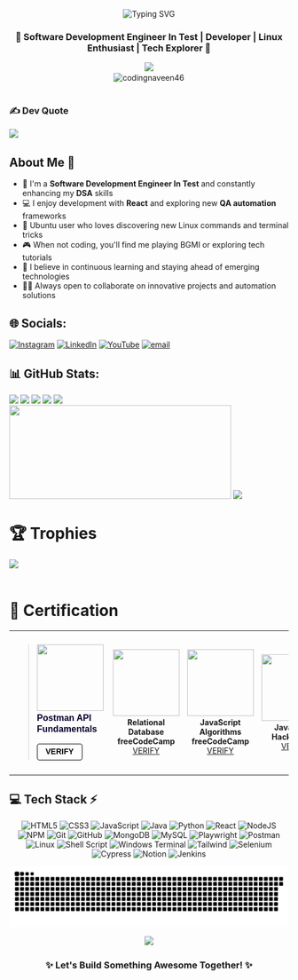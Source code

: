 <div align="center">
  <img src="https://readme-typing-svg.herokuapp.com?font=Fira+Code&weight=500&size=40&pause=1000&color=CA6BF7&center=true&vCenter=true&random=false&width=600&height=70&lines=Hi+%F0%9F%91%8B%2C+I'm+Naveen;Software+Test+Engineer;Tech+Explorer+%26+Developer" alt="Typing SVG" />
</div>

<h3 align="center">🚀 Software Development Engineer In Test | Developer | Linux Enthusiast | Tech Explorer 🚀</h3>

<div align="center">
  <img src="https://github.com/Codingnaveen46/github-profile-assets/blob/main/Black%20Modern%20Minimalist%20Simple%20Technology%20Banner.png">
  
</div>

<div align="center">
  <img src="https://komarev.com/ghpvc/?username=codingnaveen46&label=Profile%20Views&color=blueviolet&style=flat" alt="codingnaveen46" />
</div>

<br>

### ✍️ Dev Quote
![](https://quotes-github-readme.vercel.app/api?type=horizontal&theme=radical)

## About Me 💫
- 🌱 I'm a **Software Development Engineer In Test** and constantly enhancing my **DSA** skills
- 💻 I enjoy development with **React** and exploring new **QA automation** frameworks
- 🐧 Ubuntu user who loves discovering new Linux commands and terminal tricks
- 🎮 When not coding, you'll find me playing BGMI or exploring tech tutorials
- 🚀 I believe in continuous learning and staying ahead of emerging technologies
- 👨‍💻 Always open to collaborate on innovative projects and automation solutions

## 🌐 Socials:
[![Instagram](https://img.shields.io/badge/Instagram-%23E4405F.svg?logo=Instagram&logoColor=white)](https://instagram.com/codewithnaveen_46) [![LinkedIn](https://img.shields.io/badge/LinkedIn-%230077B5.svg?logo=linkedin&logoColor=white)](https://linkedin.com/in/https://www.linkedin.com/in/naveenreddy64/) [![YouTube](https://img.shields.io/badge/YouTube-%23FF0000.svg?logo=YouTube&logoColor=white)](https://youtube.com/@https://www.youtube.com/@AstheticcoderYT) [![email](https://img.shields.io/badge/Email-D14836?logo=gmail&logoColor=white)](mailto:naveenreddy4411@gmail.com) 
  
    
## 📊 GitHub Stats:    
    
<div align="left">
<img height="158em" src="https://github-profile-summary-cards.vercel.app/api/cards/profile-details?username=Codingnaveen46&theme=radical">
<img height="158em" src="https://github-profile-summary-cards.vercel.app/api/cards/stats?username=Codingnaveen46&theme=radical">
<img height="160em" src="https://github-profile-summary-cards.vercel.app/api/cards/repos-per-language?username=Codingnaveen46&theme=radical">
<img height="160em" src="https://github-readme-stats.vercel.app/api/top-langs/?username=Codingnaveen46&layout=compact&hide_border=false&count_private=true&include_all_commits=true&theme=radical" />
<img height="160em" src="https://github-profile-summary-cards.vercel.app/api/cards/productive-time?username=Codingnaveen46&theme=radical&utcOffset=8">
</div>

<div align="left">
  <img height="169em" width="400px" src="https://github-readme-stats-chi-eight-35.vercel.app/api?username=Codingnaveen46&count_private=true&include_all_commits=true&cache_seconds=1&theme=radical">
<img height="169em" src="https://github-readme-streak-stats.herokuapp.com/?user=Codingnaveen46&theme=radical">
</div>

# 🏆 Trophies 

<div align="left">
<img src="https://github-trophies.vercel.app/?username=Codingnaveen46&theme=dracula&no-frame=false&no-bg=false&margin-w=4">
</div>

<!-- ## :zap: My LeetCode Stats 📊
<h3 align="left">Leetcode Stats:</h3>
<table>
  <tr>
    <td>
      <img src="https://leetcard.jacoblin.cool/coding_naveen?theme=dark&font=Rubik&ext=heatmap" alt="LeetCode Stats">
    </td> 
  </tr>
</table>
-->

<!-- Proudly created with GPRM ( https://gprm.itsvg.in ) -->
<br/>

# 📜 Certification 
<!-- Certification -->
<div align="left">
  <table>
    <tr>
       <td align="center" style="padding: 10px; border-radius: 10px;">
        <blockquote class="badgr-badge" style="font-family: Helvetica, Roboto, &quot;Segoe UI&quot;, Calibri, sans-serif;"><a href="https://badgr.com/public/assertions/zDPzgrQvRJuajxFbbmXUiw"><img width="120px" height="120px" src="https://api.badgr.io/public/assertions/zDPzgrQvRJuajxFbbmXUiw/image"></a><p class="badgr-badge-name" style="hyphens: auto; overflow-wrap: break-word; word-wrap: break-word; margin: 0; font-size: 16px; font-weight: 600; font-style: normal; font-stretch: normal; line-height: 1.25; letter-spacing: normal; text-align: left; color: #05012c;">Postman API Fundamentals </p><p class="badgr-badge-date" style="margin: 0; font-size: 12px; font-style: normal; font-stretch: normal; line-height: 1.67; letter-spacing: normal; text-align: left; color: #555555;"><strong style="font-size: 12px; font-weight: bold; font-style: normal; font-stretch: normal; line-height: 1.67; letter-spacing: normal; text-align: left; color: #000;"> <a class="badgr-badge-verify" target="_blank" href="https://badgecheck.io?url=https%3A%2F%2Fbadgr.com%2Fpublic%2Fassertions%2FzDPzgrQvRJuajxFbbmXUiw" style="box-sizing: content-box; display: flex; align-items: center; justify-content: center; margin: 0; font-size:14px; font-weight: bold; width: 48px; height: 16px; border-radius: 4px; border: solid 1px black; text-decoration: none; padding: 6px 16px; margin: 16px 0; color: black;" aria-label="Verify (opens in new window)">VERIFY</a></blockquote>
      </td>
      <td align="center">
        <img src="https://design-style-guide.freecodecamp.org/downloads/fcc_primary_small.jpg" width="120" height="120">
        <br><strong>Relational Database</strong>
        <br><strong>freeCodeCamp</strong>
        <br><a href="https://www.freecodecamp.org/certification/fcc33f8f744-0355-41ae-8b1f-f6117f9eda4a/relational-database-v8">VERIFY</a>
      </td>
      <td align="center">
        <img src="https://design-style-guide.freecodecamp.org/downloads/fcc_primary_small.jpg" width="120" height="120">
        <br><strong>JavaScript Algorithms</strong>
        <br><strong>freeCodeCamp</strong>
        <br><a href="https://www.freecodecamp.org/certification/fcc33f8f744-0355-41ae-8b1f-f6117f9eda4a/javascript-algorithms-and-data-structures">VERIFY</a>
      </td>
           <td align="center">
  <img src="https://hrcdn.net/fcore/assets/brand/logo-new-white-green-a5cb16e0ae.svg" width="120" height="120">
  <br><strong>JavaScript</strong>
  <br><strong>HackerRank</strong>
  <br><a href="https://www.hackerrank.com/certificates/6f7a50949021">VERIFY</a>
</td>  

<td align="center">
  <img src="https://hrcdn.net/fcore/assets/brand/logo-new-white-green-a5cb16e0ae.svg" width="120" height="120">
  <br><strong>Problem Solving </strong>
  <br><strong>HackerRank</strong>
  <br><a href="https://www.hackerrank.com/certificates/4517f7d5896d">VERIFY</a>
</td>
    </tr>     

  </table>
</div>


<!-- ## 💻 Tech Stack ⚡ -->
## 💻 Tech Stack ⚡
<div align="center">
  
![HTML5](https://img.shields.io/badge/html5-%23E34F26.svg?style=for-the-badge&logo=html5&logoColor=white) 
![CSS3](https://img.shields.io/badge/css3-%231572B6.svg?style=for-the-badge&logo=css3&logoColor=white) 
![JavaScript](https://img.shields.io/badge/javascript-%23323330.svg?style=for-the-badge&logo=javascript&logoColor=%23F7DF1E) 
![Java](https://img.shields.io/badge/java-%23ED8B00.svg?style=for-the-badge&logo=openjdk&logoColor=white) 
![Python](https://img.shields.io/badge/python-3670A0?style=for-the-badge&logo=python&logoColor=ffdd54)
![React](https://img.shields.io/badge/react-%2320232a.svg?style=for-the-badge&logo=react&logoColor=%2361DAFB) 
![NodeJS](https://img.shields.io/badge/node.js-6DA55F?style=for-the-badge&logo=node.js&logoColor=white)
![NPM](https://img.shields.io/badge/NPM-%23CB3837.svg?style=for-the-badge&logo=npm&logoColor=white)
![Git](https://img.shields.io/badge/git-%23F05033.svg?style=for-the-badge&logo=git&logoColor=white)
![GitHub](https://img.shields.io/badge/github-%23121011.svg?style=for-the-badge&logo=github&logoColor=white)
![MongoDB](https://img.shields.io/badge/MongoDB-%234ea94b.svg?style=for-the-badge&logo=mongodb&logoColor=white) 
![MySQL](https://img.shields.io/badge/mysql-4479A1.svg?style=for-the-badge&logo=mysql&logoColor=white) 
![Playwright](https://img.shields.io/badge/Playwright-45ba4b?style=for-the-badge&logo=playwright&logoColor=white)
![Postman](https://img.shields.io/badge/Postman-FF6C37?style=for-the-badge&logo=postman&logoColor=white) 
![Linux](https://img.shields.io/badge/Linux-FCC624?style=for-the-badge&logo=linux&logoColor=black)
![Shell Script](https://img.shields.io/badge/shell_script-%23121011.svg?style=for-the-badge&logo=gnu-bash&logoColor=white)
![Windows Terminal](https://img.shields.io/badge/Windows%20Terminal-%234D4D4D.svg?style=for-the-badge&logo=windows-terminal&logoColor=white)
![Tailwind](https://img.shields.io/badge/tailwindcss-%2338B2AC.svg?style=for-the-badge&logo=tailwind-css&logoColor=white)
![Selenium](https://img.shields.io/badge/-selenium-%43B02A?style=for-the-badge&logo=selenium&logoColor=white)
![Cypress](https://img.shields.io/badge/-cypress-%23E5E5E5?style=for-the-badge&logo=cypress&logoColor=058a5e)
![Notion](https://img.shields.io/badge/Notion-%23000000.svg?style=for-the-badge&logo=notion&logoColor=white)
![Jenkins](https://img.shields.io/badge/jenkins-%232C5263.svg?style=for-the-badge&logo=jenkins&logoColor=white)

</div>

<!-- Snake Animation -->
<div align="left">
    
  ![Snake animation](https://github.com/Codingnaveen46/Codingnaveen46/blob/output/github-snake-dark.svg)
</div>

<!-- Visit Counter -->
<div align="center">
  
  [![](https://visitcount.itsvg.in/api?id=Codingnaveen46&icon=0&color=6)](https://visitcount.itsvg.in)
</div>

<h3 align="center">✨ Let's Build Something Awesome Together! ✨</h3>
